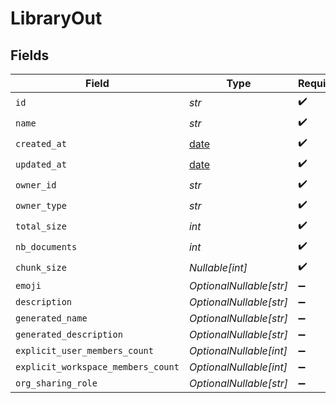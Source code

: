 # LibraryOut


## Fields

| Field                                                                | Type                                                                 | Required                                                             | Description                                                          |
| -------------------------------------------------------------------- | -------------------------------------------------------------------- | -------------------------------------------------------------------- | -------------------------------------------------------------------- |
| `id`                                                                 | *str*                                                                | :heavy_check_mark:                                                   | N/A                                                                  |
| `name`                                                               | *str*                                                                | :heavy_check_mark:                                                   | N/A                                                                  |
| `created_at`                                                         | [date](https://docs.python.org/3/library/datetime.html#date-objects) | :heavy_check_mark:                                                   | N/A                                                                  |
| `updated_at`                                                         | [date](https://docs.python.org/3/library/datetime.html#date-objects) | :heavy_check_mark:                                                   | N/A                                                                  |
| `owner_id`                                                           | *str*                                                                | :heavy_check_mark:                                                   | N/A                                                                  |
| `owner_type`                                                         | *str*                                                                | :heavy_check_mark:                                                   | N/A                                                                  |
| `total_size`                                                         | *int*                                                                | :heavy_check_mark:                                                   | N/A                                                                  |
| `nb_documents`                                                       | *int*                                                                | :heavy_check_mark:                                                   | N/A                                                                  |
| `chunk_size`                                                         | *Nullable[int]*                                                      | :heavy_check_mark:                                                   | N/A                                                                  |
| `emoji`                                                              | *OptionalNullable[str]*                                              | :heavy_minus_sign:                                                   | N/A                                                                  |
| `description`                                                        | *OptionalNullable[str]*                                              | :heavy_minus_sign:                                                   | N/A                                                                  |
| `generated_name`                                                     | *OptionalNullable[str]*                                              | :heavy_minus_sign:                                                   | N/A                                                                  |
| `generated_description`                                              | *OptionalNullable[str]*                                              | :heavy_minus_sign:                                                   | N/A                                                                  |
| `explicit_user_members_count`                                        | *OptionalNullable[int]*                                              | :heavy_minus_sign:                                                   | N/A                                                                  |
| `explicit_workspace_members_count`                                   | *OptionalNullable[int]*                                              | :heavy_minus_sign:                                                   | N/A                                                                  |
| `org_sharing_role`                                                   | *OptionalNullable[str]*                                              | :heavy_minus_sign:                                                   | N/A                                                                  |